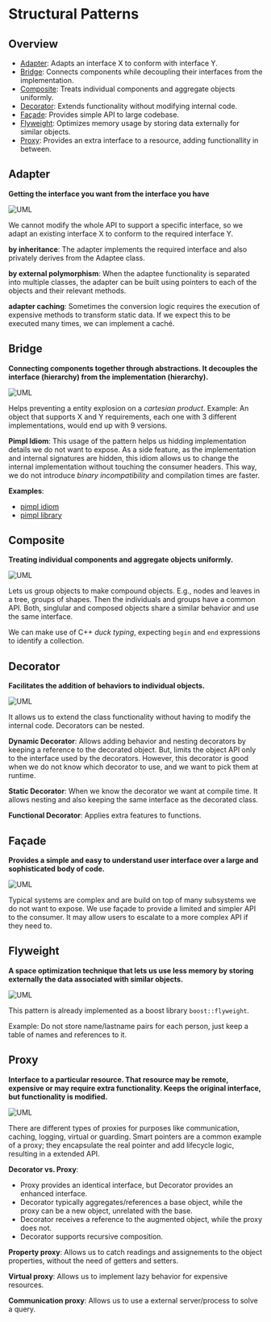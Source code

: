# Structural Patterns

## Overview

- [Adapter](#adapter): Adapts an interface X to conform with interface Y.
- [Bridge](#bridge): Connects components while decoupling their interfaces from the implementation.
- [Composite](#composite): Treats individual components and aggregate objects uniformly.
- [Decorator](#decorator): Extends functionality without modifying internal code.
- [Façade](#façade): Provides simple API to large codebase.
- [Flyweight](#flyweight): Optimizes memory usage by storing data externally for similar objects.
- [Proxy](#proxy): Provides an extra interface to a resource, adding functionallity in between.


## Adapter

**Getting the interface you want from the interface you have**

![UML](adapter/UML.png)


We cannot modify the whole API to support a specific interface, so we adapt an existing interface X to conform to the required interface Y.

**by inheritance**: The adapter implements the required interface and also privately derives from the Adaptee class.

**by external polymorphism**: When the adaptee functionality is separated into multiple classes, the adapter can be built using pointers to each of the objects and their relevant methods.

**adapter caching**: Sometimes the conversion logic requires the execution of expensive methods to transform static data. If we expect this to be executed many times, we can implement a caché.


## Bridge

**Connecting components together through abstractions. It decouples the interface (hierarchy) from the implementation (hierarchy).**

![UML](bridge/UML.png)

Helps preventing a entity explosion on a *cartesian product*. Example: An object that supports X and Y requirements, each one with 3 different implementations, would end up with 9 versions.

**Pimpl Idiom**: This usage of the pattern helps us hidding implementation details we do not want to expose. As a side feature, as the implementation and internal signatures are hidden, this idiom allows us to change the internal implementation without touching the consumer headers. This way, we do not introduce _binary incompatibility_ and compilation times are faster.

**Examples**:
- [pimpl idiom](bridge/pimpl_idiom.cpp)
- [pimpl library](bridge/pimpl_library.cpp)

## Composite

**Treating individual components and aggregate objects uniformly.**

![UML](composite/UML.png)

Lets us group objects to make compound objects. E.g., nodes and leaves in a tree, groups of shapes. Then the individuals and groups have a common API. Both, singlular and composed objects share a similar behavior and use the same interface.

We can make use of C++ *duck typing*, expecting `begin` and `end` expressions to identify a collection.


## Decorator

**Facilitates the addition of behaviors to individual objects.**

![UML](decorator/UML.png)

It allows us to extend the class functionality without having to modify the internal code. Decorators can be nested.

**Dynamic Decorator**: Allows adding behavior and nesting decorators by keeping a reference to the decorated object. But, limits the object API only to the interface used by the decorators. However, this decorator is good when we do not know which decorator to use, and we want to pick them at runtime.

**Static Decorator**: When we know the decorator we want at compile time. It allows nesting and also keeping the same interface as the decorated class.

**Functional Decorator**: Applies extra features to functions.


## Façade

**Provides a simple and easy to understand user interface over a large and sophisticated body of code.**

![UML](facade/UML.png)

Typical systems are complex and are build on top of many subsystems we do not want to expose. We use façade to provide a limited and simpler API to the consumer. It may allow users to escalate to a more complex API if they need to.


## Flyweight

**A space optimization technique that lets us use less memory by storing externally the data associated with similar objects.**

![UML](flyweight/UML.png)

This pattern is already implemented as a boost library `boost::flyweight`.

Example: Do not store name/lastname pairs for each person, just keep a table of names and references to it.

## Proxy

**Interface to a particular resource. That resource may be remote, expensive or may require extra functionality. Keeps the original interface, but functionality is modified.**

![UML](proxy/UML.png)

There are different types of proxies for purposes like communication, caching, logging, virtual or guarding. Smart pointers are a common example of a proxy; they encapsulate the real pointer and add lifecycle logic, resulting in a extended API.

**Decorator vs. Proxy**:

- Proxy provides an identical interface, but Decorator provides an enhanced interface.
- Decorator typically aggregates/references a base object, while the proxy can be a new object, unrelated with the base.
- Decorator receives a reference to the augmented object, while the proxy does not.
- Decorator supports recursive composition.

**Property proxy**: Allows us to catch readings and assignements to the object properties, without the need of getters and setters.

**Virtual proxy**: Allows us to implement lazy behavior for expensive resources.

**Communication proxy**: Allows us to use a external server/process to solve a query.

